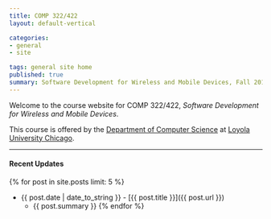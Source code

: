 ```yaml
---
title: COMP 322/422
layout: default-vertical

categories:
- general
- site

tags: general site home
published: true
summary: Software Development for Wireless and Mobile Devices, Fall 2019
---
```


Welcome to the course website for COMP 322/422, *Software Development for Wireless and Mobile Devices*.

This course is offered by the [Department of Computer Science](http://www.luc.edu/cs/) at [Loyola University Chicago](http://www.luc.edu).

***

#### Recent Updates
{% for post in site.posts limit: 5 %}

<!--{{ post.date | date_to_string }} | [{{ post.title }}]({{ post.url }})-->
* {{ post.date | date_to_string }} - [{{ post.title }}]({{ post.url }})
  * {{ post.summary }}
{% endfor %}
